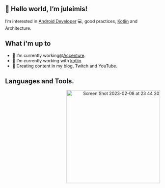 ## 👋 Hello world, I’m juleimis!

I’m interested in [Android Developer](https://developer.android.com) 💻, good practices, [Kotlin](https://kotlinlang.org/) and Architecture.

## What i'm up to
- 🔭 I’m currently working[@Accenture](https://www.accenture.com/cl-es).
- 🌱 I’m currently working with [kotlin](https://kotlinlang.org/).
- 💬 Creating content in my blog, Twitch and YouTube.

## Languages and Tools.
<p align="right">                                                                 
<img width="304" alt="Screen Shot 2023-02-08 at 23 44 20" src="https://user-images.githubusercontent.com/16981896/217704375-f61d2324-ac77-4964-b5cd-d713a539ddd6.png">
  



                                                                    


<!---
juleimisf/juleimisf is a ✨ special ✨ repository because its `README.md` (this file) appears on your GitHub profile.
You can click the Preview link to take a look at your changes.
--->
